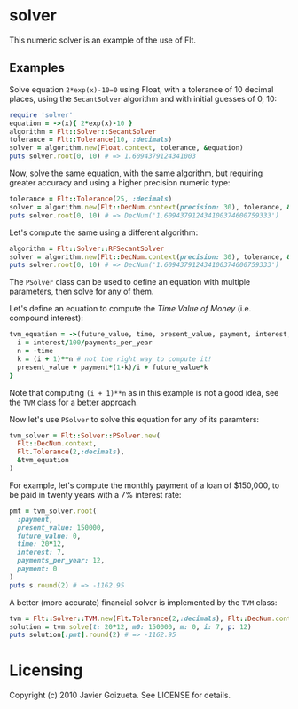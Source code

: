 # solver

This numeric solver is an example of the use of Flt.

## Examples

Solve equation `2*exp(x)-10=0` using Float, with a tolerance of 10 decimal places,
using the `SecantSolver` algorithm and with initial guesses of 0, 10:

```ruby
require 'solver'
equation = ->(x){ 2*exp(x)-10 }
algorithm = Flt::Solver::SecantSolver
tolerance = Flt::Tolerance(10, :decimals)
solver = algorithm.new(Float.context, tolerance, &equation)
puts solver.root(0, 10) # => 1.6094379124341003
```

Now, solve the same equation, with the same algorithm, but requiring greater
accuracy and using a higher precision numeric type:

```ruby
tolerance = Flt::Tolerance(25, :decimals)
solver = algorithm.new(Flt::DecNum.context(precision: 30), tolerance, &equation)
puts solver.root(0, 10) # => DecNum('1.609437912434100374600759333')
```

Let's compute the same using a different algorithm:

```ruby
algorithm = Flt::Solver::RFSecantSolver
solver = algorithm.new(Flt::DecNum.context(precision: 30), tolerance, &equation)
puts solver.root(0, 10) # => DecNum('1.609437912434100374600759333')
```

The `PSolver` class can be used to define an equation with multiple parameters, then
solve for any of them.

Let's define an equation to compute the *Time Value of Money* (i.e. compound interest):

```ruby
tvm_equation = ->(future_value, time, present_value, payment, interest, payments_per_year) {
  i = interest/100/payments_per_year
  n = -time
  k = (i + 1)**n # not the right way to compute it!
  present_value + payment*(1-k)/i + future_value*k
}
```

Note that computing `(i + 1)**n` as in this example is not a good idea, see the `TVM`
class for a better approach.

Now let's use `PSolver` to solve this equation for any of its paramters:

```ruby
tvm_solver = Flt::Solver::PSolver.new(
  Flt::DecNum.context,
  Flt.Tolerance(2,:decimals),
  &tvm_equation
)
```

For example, let's compute the monthly payment of a loan of $150,000, to be paid in twenty years
with a 7% interest rate:

```ruby
pmt = tvm_solver.root(
  :payment,
  present_value: 150000,
  future_value: 0,
  time: 20*12,
  interest: 7,
  payments_per_year: 12,
  payment: 0
)
puts s.round(2) # => -1162.95
```

A better (more accurate) financial solver is implemented by the `TVM` class:

```ruby
tvm = Flt::Solver::TVM.new(Flt.Tolerance(2,:decimals), Flt::DecNum.context)
solution = tvm.solve(t: 20*12, m0: 150000, m: 0, i: 7, p: 12)
puts solution[:pmt].round(2) # => -1162.95
```

# Licensing

Copyright (c) 2010 Javier Goizueta. See LICENSE for details.
